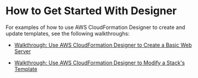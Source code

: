 # How to Get Started With Designer<a name="working-with-templates-cfn-designer-additional-info"></a>

For examples of how to use AWS CloudFormation Designer to create and update templates, see the following walkthroughs:

+ [Walkthrough: Use AWS CloudFormation Designer to Create a Basic Web Server](working-with-templates-cfn-designer-walkthrough-createbasicwebserver.md)

+ [Walkthrough: Use AWS CloudFormation Designer to Modify a Stack's Template](working-with-templates-cfn-designer-walkthrough-updatebasicwebserver.md)